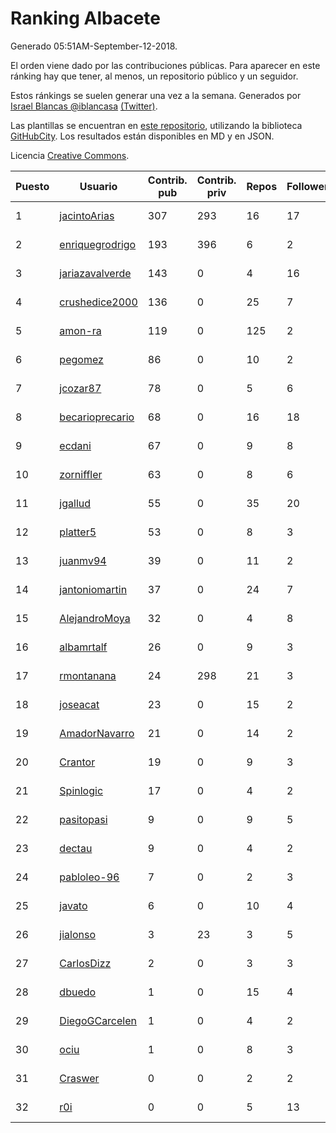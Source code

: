 # Ranking Albacete

Generado 05:51AM-September-12-2018.

El orden viene dado por las contribuciones públicas. Para aparecer en este ránking hay que tener, al menos, un repositorio público y un seguidor.

Estos ránkings se suelen generar una vez a la semana. Generados por [Israel Blancas @iblancasa](https://github.com/iblancasa/) [(Twitter)](https://twitter.com/iblancasa).

Las plantillas se encuentran en [este repositorio](https://github.com/iblancasa/GH-Spanish-Ranking), utilizando la biblioteca [GitHubCity](https://github.com/iblancasa/GitHubCity). Los resultados están disponibles en MD y en JSON.

Licencia [Creative Commons](https://creativecommons.org/licenses/by/4.0/).

| Puesto   |  Usuario  | Contrib. pub | Contrib. priv |Repos| Followers | Desde |  Avatar  |
|----------|-----------|--------------|---------------|-----|-----------|-------|----------|
|1|[jacintoArias](https://github.com/jacintoArias)|307|293|16|17|2014-05-07|![jacintoArias]()|
|2|[enriquegrodrigo](https://github.com/enriquegrodrigo)|193|396|6|2|2014-01-17|![enriquegrodrigo]()|
|3|[jariazavalverde](https://github.com/jariazavalverde)|143|0|4|16|2013-07-20|![jariazavalverde]()|
|4|[crushedice2000](https://github.com/crushedice2000)|136|0|25|7|2015-03-09|![crushedice2000]()|
|5|[amon-ra](https://github.com/amon-ra)|119|0|125|2|2011-09-14|![amon-ra]()|
|6|[pegomez](https://github.com/pegomez)|86|0|10|2|2015-05-02|![pegomez]()|
|7|[jcozar87](https://github.com/jcozar87)|78|0|5|6|2014-11-12|![jcozar87]()|
|8|[becarioprecario](https://github.com/becarioprecario)|68|0|16|18|2014-04-20|![becarioprecario]()|
|9|[ecdani](https://github.com/ecdani)|67|0|9|8|2013-04-20|![ecdani]()|
|10|[zorniffler](https://github.com/zorniffler)|63|0|8|6|2016-06-09|![zorniffler]()|
|11|[jgallud](https://github.com/jgallud)|55|0|35|20|2013-09-02|![jgallud]()|
|12|[platter5](https://github.com/platter5)|53|0|8|3|2017-06-13|![platter5]()|
|13|[juanmv94](https://github.com/juanmv94)|39|0|11|2|2018-06-16|![juanmv94]()|
|14|[jantoniomartin](https://github.com/jantoniomartin)|37|0|24|7|2010-10-14|![jantoniomartin]()|
|15|[AlejandroMoya](https://github.com/AlejandroMoya)|32|0|4|8|2016-10-11|![AlejandroMoya]()|
|16|[albamrtalf](https://github.com/albamrtalf)|26|0|9|3|2015-11-30|![albamrtalf]()|
|17|[rmontanana](https://github.com/rmontanana)|24|298|21|3|2012-02-12|![rmontanana]()|
|18|[joseacat](https://github.com/joseacat)|23|0|15|2|2015-06-27|![joseacat]()|
|19|[AmadorNavarro](https://github.com/AmadorNavarro)|21|0|14|2|2012-11-12|![AmadorNavarro]()|
|20|[Crantor](https://github.com/Crantor)|19|0|9|3|2015-10-11|![Crantor]()|
|21|[Spinlogic](https://github.com/Spinlogic)|17|0|4|2|2013-10-17|![Spinlogic]()|
|22|[pasitopasi](https://github.com/pasitopasi)|9|0|9|5|2017-02-27|![pasitopasi]()|
|23|[dectau](https://github.com/dectau)|9|0|4|2|2018-04-16|![dectau]()|
|24|[pabloleo-96](https://github.com/pabloleo-96)|7|0|2|3|2016-11-03|![pabloleo-96]()|
|25|[javato](https://github.com/javato)|6|0|10|4|2014-09-21|![javato]()|
|26|[jialonso](https://github.com/jialonso)|3|23|3|5|2014-10-12|![jialonso]()|
|27|[CarlosDizz](https://github.com/CarlosDizz)|2|0|3|3|2016-04-21|![CarlosDizz]()|
|28|[dbuedo](https://github.com/dbuedo)|1|0|15|4|2013-08-17|![dbuedo]()|
|29|[DiegoGCarcelen](https://github.com/DiegoGCarcelen)|1|0|4|2|2014-09-23|![DiegoGCarcelen]()|
|30|[ociu](https://github.com/ociu)|1|0|8|3|2013-04-17|![ociu]()|
|31|[Craswer](https://github.com/Craswer)|0|0|2|2|2011-05-21|![Craswer]()|
|32|[r0i](https://github.com/r0i)|0|0|5|13|2013-09-14|![r0i]()|
